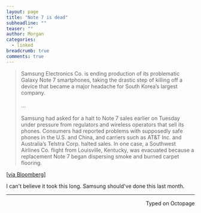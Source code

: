 ```yaml
---
layout: page
title: "Note 7 is dead"
subheadline: ""
teaser: ""
author: Morgan
categories:
  - linked
breadcrumb: true
comments: true
---
```


> Samsung Electronics Co. is ending production of its problematic Galaxy Note 7 smartphones, taking the drastic step of killing off a device that became a major headache for South Korea’s largest company.
<br><br>
...
<br><br>
> Samsung had asked for a halt to Note 7 sales earlier on Tuesday under pressure from regulators and wireless operators that sell its phones. Consumers had reported problems with supposedly safe phones in the U.S. and China, and carriers such as AT&T Inc. and Australia’s Telstra Corp. halted sales. In one case, a Southwest Airlines Co. flight from Louisville, Kentucky, was evacuated because a replacement Note 7 began dispersing smoke and burned carpet flooring.

[[via Bloomberg](https://www.bloomberg.com/news/articles/2016-10-11/samsung-ends-production-of-note-7-after-global-recall-new-fires)]

I can't believe it took this long. Samsung should've done this last month.

---
<p align="right">Typed on Octopage</p>
